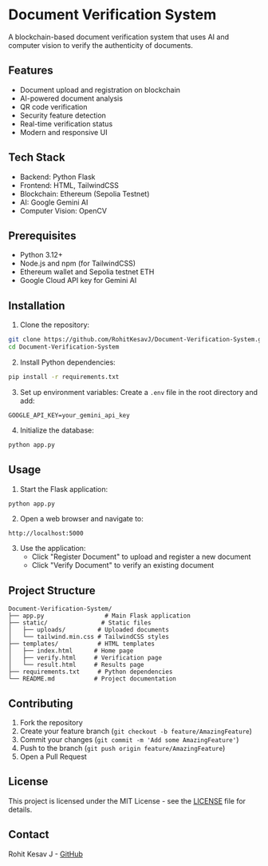 # Document Verification System

A blockchain-based document verification system that uses AI and computer vision to verify the authenticity of documents.

## Features

- Document upload and registration on blockchain
- AI-powered document analysis
- QR code verification
- Security feature detection
- Real-time verification status
- Modern and responsive UI

## Tech Stack

- Backend: Python Flask
- Frontend: HTML, TailwindCSS
- Blockchain: Ethereum (Sepolia Testnet)
- AI: Google Gemini AI
- Computer Vision: OpenCV

## Prerequisites

- Python 3.12+
- Node.js and npm (for TailwindCSS)
- Ethereum wallet and Sepolia testnet ETH
- Google Cloud API key for Gemini AI

## Installation

1. Clone the repository:
```bash
git clone https://github.com/RohitKesavJ/Document-Verification-System.git
cd Document-Verification-System
```

2. Install Python dependencies:
```bash
pip install -r requirements.txt
```

3. Set up environment variables:
Create a `.env` file in the root directory and add:
```
GOOGLE_API_KEY=your_gemini_api_key
```

4. Initialize the database:
```bash
python app.py
```

## Usage

1. Start the Flask application:
```bash
python app.py
```

2. Open a web browser and navigate to:
```
http://localhost:5000
```

3. Use the application:
   - Click "Register Document" to upload and register a new document
   - Click "Verify Document" to verify an existing document

## Project Structure

```
Document-Verification-System/
├── app.py                 # Main Flask application
├── static/               # Static files
│   ├── uploads/         # Uploaded documents
│   └── tailwind.min.css # TailwindCSS styles
├── templates/           # HTML templates
│   ├── index.html      # Home page
│   ├── verify.html     # Verification page
│   └── result.html     # Results page
├── requirements.txt     # Python dependencies
└── README.md           # Project documentation
```

## Contributing

1. Fork the repository
2. Create your feature branch (`git checkout -b feature/AmazingFeature`)
3. Commit your changes (`git commit -m 'Add some AmazingFeature'`)
4. Push to the branch (`git push origin feature/AmazingFeature`)
5. Open a Pull Request

## License

This project is licensed under the MIT License - see the [LICENSE](LICENSE) file for details.

## Contact

Rohit Kesav J - [GitHub](https://github.com/RohitKesavJ)
